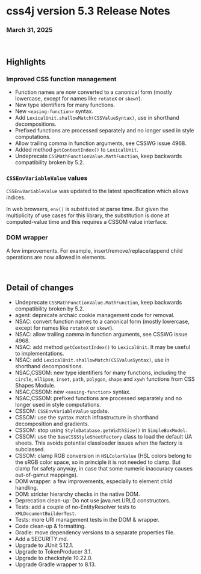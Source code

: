 # css4j version 5.3 Release Notes

### March 31, 2025

<br/>

## Highlights

### Improved CSS function management

- Function names are now converted to a canonical form (mostly lowercase, except for names like `rotateX` or `skewY`).
- New type identifiers for many functions.
- New `<easing-function>` syntax.
- Add `LexicalUnit.shallowMatch(CSSValueSyntax)`, use in shorthand decompositions.
- Prefixed functions are processed separately and no longer used in style computations.
- Allow trailing comma in function arguments, see CSSWG issue 4968.
- Added method `getContextIndex()` to `LexicalUnit`.
- Undeprecate `CSSMathFunctionValue.MathFunction`, keep backwards compatibility broken by 5.2.

### `CSSEnvVariableValue` values

`CSSEnvVariableValue` was updated to the latest specification which allows indices.

In web browsers, `env()` is substituted at parse time. But given the multiplicity
of use cases for this library, the substitution is done at computed-value time
and this requires a CSSOM value interface.

### DOM wrapper

A few improvements. For example, insert/remove/replace/append child operations
are now allowed in elements.

<br/>

## Detail of changes

- Undeprecate `CSSMathFunctionValue.MathFunction`, keep backwards compatibility broken by 5.2.
- agent: deprecate archaic cookie management code for removal.
- NSAC: convert function names to a canonical form (mostly lowercase, except for names like `rotateX` or `skewY`).
- NSAC: allow trailing comma in function arguments, see CSSWG issue 4968.
- NSAC: add method `getContextIndex()` to `LexicalUnit`. It may be useful to implementations.
- NSAC: add `LexicalUnit.shallowMatch(CSSValueSyntax)`, use in shorthand decompositions.
- NSAC,CSSOM: new type identifiers for many functions, including the `circle`, `ellipse`, `inset`, `path`, `polygon`, `shape` and `xywh` functions from CSS Shapes Module.
- NSAC,CSSOM: new `<easing-function>` syntax.
- NSAC,CSSOM: prefixed functions are processed separately and no longer used in style computations.
- CSSOM: `CSSEnvVariableValue` update.
- CSSOM: use the syntax match infrastructure in shorthand decomposition and gradients.
- CSSOM: stop using `StyleDatabase.getWidthSize()` in `SimpleBoxModel`.
- CSSOM: use the `BaseCSSStyleSheetFactory` class to load the default UA sheets. This avoids potential classloader issues when the factory is subclassed.
- CSSOM: clamp RGB conversion in `HSLColorValue` (HSL colors belong to the sRGB color space, so in principle it is not needed to clamp. But clamp for safety anyway, in case that some numeric inaccuracy causes out-of-gamut mappings).
- DOM wrapper: a few improvements, especially to element child handling.
- DOM: stricter hierarchy checks in the native DOM.
- Deprecation clean-up: Do not use java.net.URL() constructors.
- Tests: add a couple of no-EntityResolver tests to `XMLDocumentBuilderTest`.
- Tests: more URI management tests in the DOM & wrapper.
- Code clean-up & formatting.
- Gradle: move dependency versions to a separate properties file.
- Add a SECURITY.md.
- Upgrade to JUnit 5.12.1.
- Upgrade to TokenProducer 3.1.
- Upgrade to checkstyle 10.22.0.
- Upgrade Gradle wrapper to 8.13.
